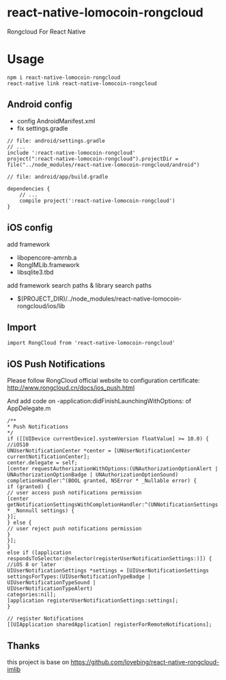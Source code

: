 # react-native-lomocoin-rongcloud
Rongcloud For React Native

# Usage
```
npm i react-native-lomocoin-rongcloud
react-native link react-native-lomocoin-rongcloud
```

## Android config
- config AndroidManifest.xml
- fix settings.gradle
```
// file: android/settings.gradle
// ...
include ':react-native-lomocoin-rongcloud'
project(":react-native-lomocoin-rongcloud").projectDir = file("../node_modules/react-native-lomocoin-rongcloud/android")
```
```
// file: android/app/build.gradle

dependencies {
    // ...
    compile project(':react-native-lomocoin-rongcloud')
}

```

## iOS config
add framework
- libopencore-amrnb.a
- RongIMLib.framework
- libsqlite3.tbd

add framework search paths & library search paths
- $(PROJECT_DIR)/../node_modules/react-native-lomocoin-rongcloud/ios/lib

## Import
```
import RongCloud from 'react-native-lomocoin-rongcloud'
```

## iOS Push Notifications

Please follow RongCloud official website to configuration certificate: http://www.rongcloud.cn/docs/ios_push.html
 
 And add code on -application:didFinishLaunchingWithOptions:  of  AppDelegate.m
 ```
 /**
 * Push Notifications
 */
 if ([[UIDevice currentDevice].systemVersion floatValue] >= 10.0) {
 //iOS10
 UNUserNotificationCenter *center = [UNUserNotificationCenter currentNotificationCenter];
 center.delegate = self;
 [center requestAuthorizationWithOptions:(UNAuthorizationOptionAlert | UNAuthorizationOptionBadge | UNAuthorizationOptionSound) completionHandler:^(BOOL granted, NSError * _Nullable error) {
 if (granted) {
 // user access push notifications permission
 [center getNotificationSettingsWithCompletionHandler:^(UNNotificationSettings * _Nonnull settings) {
 }];
 } else {
 // user reject push notifications permission
 }
 }];
 }
 else if ([application
 respondsToSelector:@selector(registerUserNotificationSettings:)]) {
 //iOS 8 or later
 UIUserNotificationSettings *settings = [UIUserNotificationSettings
 settingsForTypes:(UIUserNotificationTypeBadge |
 UIUserNotificationTypeSound |
 UIUserNotificationTypeAlert)
 categories:nil];
 [application registerUserNotificationSettings:settings];
 }
 
 // register Notifications
 [[UIApplication sharedApplication] registerForRemoteNotifications];
 ```


## Thanks
this project is base on https://github.com/lovebing/react-native-rongcloud-imlib
